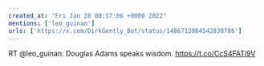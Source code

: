 ```yaml
---
created_at: "Fri Jan 28 08:57:06 +0000 2022"
mentions: ['leo_guinan']
urls: ['https://x.com/DirkGently_Bot/status/1486712864542838786']
---
```


RT @leo_guinan: Douglas Adams speaks wisdom. https://t.co/CcS4FATi9V